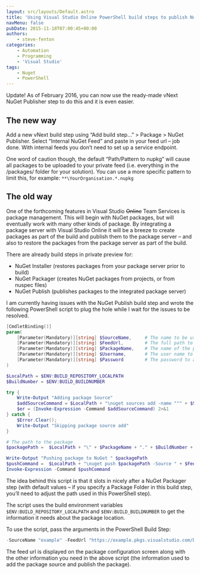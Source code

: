 ```yaml
---
layout: src/layouts/Default.astro
title: 'Using Visual Studio Online PowerShell build steps to publish NuGet packages'
navMenu: false
pubDate: 2015-11-18T07:00:45+00:00
authors:
    - steve-fenton
categories:
    - Automation
    - Programming
    - 'Visual Studio'
tags:
    - Nuget
    - PowerShell
---
```


Update! As of February 2016, you can now use the ready-made vNext NuGet Publisher step to do this and it is even easier.

## The new way

Add a new vNext build step using “Add build step…” > Package > NuGet Publisher. Select “Internal NuGet Feed” and paste in your feed url – job done. With internal feeds you don’t need to set up a service endpoint.

One word of caution though, the default “Path/Pattern to nupkg” will cause all packages to be uploaded to your private feed (i.e. everything in the /packages/ folder for your solution). You can use a more specific pattern to limit this, for example: `**\YourOrganisation.*.nupkg`

## The old way

One of the forthcoming features in Visual Studio <del datetime="2015-11-19T16:28:32+00:00">Online</del> Team Services is package management. This will begin with NuGet packages, but will eventually work with many other kinds of package. By integrating a package server with Visual Studio Online it will be a breeze to create packages as part of the build and publish them to the package server – and also to restore the packages from the package server as part of the build.

There are already build steps in private preview for:

- NuGet Installer (restores packages from your package server prior to build)
- NuGet Packager (creates NuGet packages from projects, or from nuspec files)
- NuGet Publish (publishes packages to the integrated package server)

I am currently having issues with the NuGet Publish build step and wrote the following PowerShell script to plug the hole while I wait for the issues to be resolved.

```powershell
[CmdletBinding()]
param(
	[Parameter(Mandatory)][string] $SourceName,		# The name to be used to store credentials
	[Parameter(Mandatory)][string] $FeedUrl,		# The full path to the NuGet feed
	[Parameter(Mandatory)][string] $PackageName,    # The name of the package, excluding version, i.e. Namespace.ProjectName (will end up as Namespace.ProjectName.1.5.0.nupkg)
	[Parameter(Mandatory)][string] $Username,       # The user name to access the private feed
	[Parameter(Mandatory)][string] $Password        # The password to access the private feed
)

$LocalPath = $ENV:BUILD_REPOSITORY_LOCALPATH
$BuildNumber = $ENV:BUILD_BUILDNUMBER

try {
	Write-Output "Adding package Source"
	$addSourceCommand = $LocalPath + "\nuget sources add -name """ + $SourceName + """ -source " + $FeedUrl + " -username """ + $Username + """ -password """ + $Password + """ "
	$er = (Invoke-Expression -Command $addSourceCommand) 2>&1
} catch {
	$Error.Clear();
	Write-Output "Skipping package source add"
}

# The path to the package
$packagePath =  $LocalPath + "\" + $PackageName + "." + $BuildNumber + ".nupkg"

Write-Output "Pushing package to NuGet " $packagePath
$pushCommand =  $LocalPath + "\nuget push $packagePath -Source " + $FeedUrl + " -ApiKey " + $SourceName + " "
Invoke-Expression -Command $pushCommand
```

The idea behind this script is that it slots in nicely after a NuGet Packager step (with default values – if you specify a Package Folder in this build step, you’ll need to adjust the path used in this PowerShell step).

The script uses the build environment variables `$ENV:BUILD_REPOSITORY_LOCALPATH` and `$ENV:BUILD_BUILDNUMBER` to get the information it needs about the package location.

To use the script, pass the arguments in the PowerShell Build Step:

```powershell
-SourceName "example" -FeedUrl "https://example.pkgs.visualstudio.com/DefaultCollection/_packaging/example/nuget/v3/index.json" -PackageName "Example.Networking" -Username "steve.fenton" -Password "secret-magic-word"
```

The feed url is displayed on the package configuration screen along with the other information you need in the above script (the information used to add the package source and publish the package).